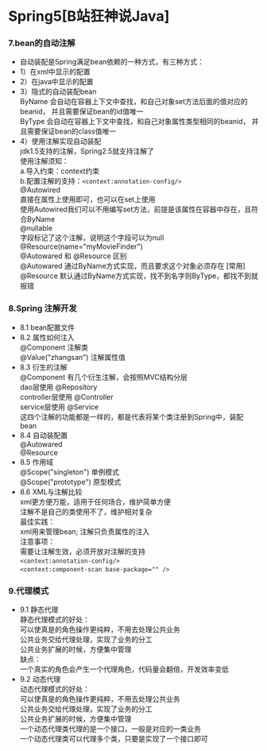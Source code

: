 # Spring5[B站狂神说Java]

### 7.bean的自动注解
* 自动装配是Spring满足bean依赖的一种方式，有三种方式：
* 1）在xml中显示的配置  
* 2）在java中显示的配置  
* 3）隐式的自动装配bean  
    ByName 会自动在容器上下文中查找，和自己对象set方法后面的值对应的beanid，
                并且需要保证bean的id值唯一  
    ByType 会自动在容器上下文中查找，和自己对象属性类型相同的beanid，
                并且需要保证bean的class值唯一   
* 4）使用注解实现自动装配  
    jdk1.5支持的注解，Spring2.5就支持注解了   
    使用注解须知：  
    a.导入约束：context约束  
    b.配置注解的支持：`<context:annotation-config/>`  
    @Autowired   
    直接在属性上使用即可，也可以在set上使用  
    使用Autowired我们可以不用编写set方法，前提是该属性在容器中存在，且符合ByName   
    @nullable  
    字段标记了这个注解，说明这个字段可以为null  
    @Resource(name="myMovieFinder")   
    @Autowared 和 @Resource 区别  
    @Autowared 通过ByName方式实现，而且要求这个对象必须存在 [常用]  
    @Resource 默认通过ByName方式实现，找不到名字则ByType，都找不到就报错

### 8.Spring 注解开发
* 8.1 bean配置文件
* 8.2 属性如何注入  
    @Component  注解类  
    @Value("zhangsan") 注解属性值
* 8.3 衍生的注解  
    @Component 有几个衍生注解，会按照MVC结构分层  
    dao层使用 @Repository  
    controller层使用 @Controller  
    service层使用 @Service  
    这四个注解的功能都是一样的，都是代表将某个类注册到Spring中，装配bean 
* 8.4 自动装配置  
    @Autowared   
    @Resource  
* 8.5 作用域  
    @Scope("singleton") 单例模式  
    @Scope("prototype") 原型模式
* 8.6 XML与注解比较  
    xml更方便万能，适用于任何场合，维护简单方便  
    注解不是自己的类使用不了，维护相对复杂  
    最佳实践：  
    xml用来管理bean; 注解只负责属性的注入    
    注意事项：  
    需要让注解生效，必须开放对注解的支持  
    `<context:annotation-config/>`   
    `<context:component-scan base-package="" />`

### 9.代理模式
* 9.1 静态代理  
    静态代理模式的好处：  
    可以使真是的角色操作更纯粹，不用去处理公共业务  
    公共业务交给代理处理，实现了业务的分工  
    公共业务扩展的时候，方便集中管理  
    缺点：  
    一个真实的角色会产生一个代理角色，代码量会翻倍，开发效率变低  
* 9.2 动态代理  
    动态代理模式的好处：  
    可以使真是的角色操作更纯粹，不用去处理公共业务  
    公共业务交给代理处理，实现了业务的分工  
    公共业务扩展的时候，方便集中管理  
    一个动态代理类代理的是一个接口，一般是对应的一类业务  
    一个动态代理类可以代理多个类，只要是实现了一个接口即可 
